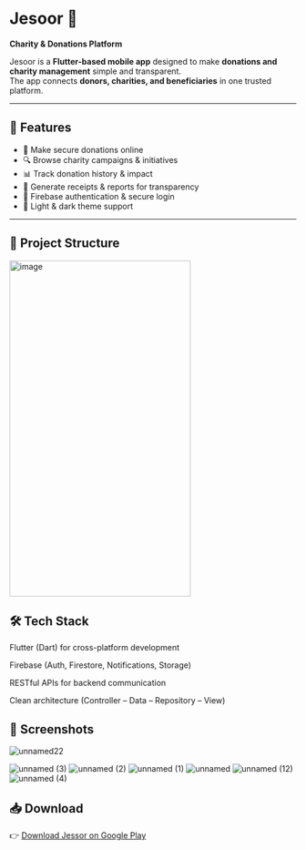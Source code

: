 # Jesoor 🌉  

**Charity & Donations Platform**  

Jesoor is a **Flutter-based mobile app** designed to make **donations and charity management** simple and transparent.  
The app connects **donors, charities, and beneficiaries** in one trusted platform.  

---

## 🚀 Features
- 💝 Make secure donations online  
- 🔍 Browse charity campaigns & initiatives  
- 📊 Track donation history & impact  
- 🧾 Generate receipts & reports for transparency  
- 🔐 Firebase authentication & secure login  
- 🌙 Light & dark theme support  

---

## 📂 Project Structure
<img width="318" height="590" alt="image" src="https://github.com/user-attachments/assets/fe5edeb3-19db-4b17-b67b-473d9e4ae4a9" />


## 🛠️ Tech Stack
Flutter (Dart) for cross-platform development

Firebase (Auth, Firestore, Notifications, Storage)

RESTful APIs for backend communication

Clean architecture (Controller – Data – Repository – View)

## 📸 Screenshots
![unnamed22](https://github.com/user-attachments/assets/443dc47c-3b61-477b-8b7c-8a52be18c4c0)

![unnamed (3)](https://github.com/user-attachments/assets/ac59d7cf-86f0-4578-a4fd-5b3fb7891dfc)
![unnamed (2)](https://github.com/user-attachments/assets/98bd4934-1ee5-458d-ae73-29ba0d80bfae)
![unnamed (1)](https://github.com/user-attachments/assets/293d70f1-668a-4163-ae01-0a4d24a2655c)
![unnamed](https://github.com/user-attachments/assets/f3611578-9534-4d53-9088-ab9ff6e09e39)
![unnamed (12)](https://github.com/user-attachments/assets/dadb9617-3ed3-4083-a8a0-6136b611c6db)
![unnamed (4)](https://github.com/user-attachments/assets/32ffbb42-14be-45aa-9ccb-50b511e4185b)

## 📥 Download
👉 [Download Jessor on Google Play](https://play.google.com/store/apps/details?id=semicolon.jessor.stu)
